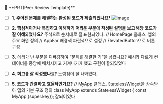 <aside>
🔑 **PRT(Peer Review Template)**

- [ ]  **1. 주어진 문제를 해결하는 완성된 코드가 제출되었나요?**
    ![image](https://github.com/user-attachments/assets/bc272bc3-4358-4a1d-89f3-5a5a05f4b8d4)

    
- [ ]  **2. 핵심적이거나 복잡하고 이해하기 어려운 부분에 작성된 설명을 보고 해당 코드가 잘 이해되었나요?**
   주석으로 순서대로 잘 표현되있다.
// HomePage 클래스. 앱의 주요 화면 정의
// AppBar 배경색 파란색으로 설정
    // ElevatedButton으로 버튼 구성                   
- [ ]  **3.** 에러가 난 부분을 디버깅하여 “문제를 해결한 기”을 남겼나요? 
        예시와 다르게 컨테이너를 중앙에 배치시키고 커져나가게 했고 구현이 잘되있었다
- [ ]  **4. 회고를 잘 작성했나요?**
    느낌점이 잘 나와있다.

- [ ]  **5. 코드가 간결하고 효율적인가요?**
    // MyApp 클래스. StatelessWidget을 상속받아 앱의 기본 구조 정의
class MyApp extends StatelessWidget {
  const MyApp({super.key});   잘되어있다

</aside>
